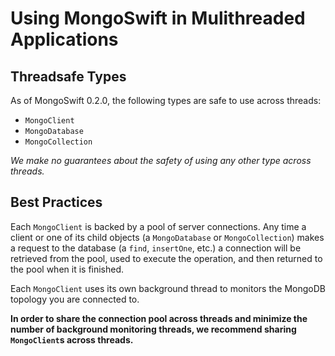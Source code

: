 # Using MongoSwift in Mulithreaded Applications

## Threadsafe Types
As of MongoSwift 0.2.0, the following types are safe to use across threads:
* `MongoClient`
* `MongoDatabase`
* `MongoCollection`

*We make no guarantees about the safety of using any other type across threads.*

## Best Practices
Each `MongoClient` is backed by a pool of server connections. Any time a client or one of its child objects (a `MongoDatabase` or `MongoCollection`) makes a request to the database (a `find`, `insertOne`, etc.) a connection will be retrieved from the pool, used to execute the operation, and then returned to the pool when it is finished.

Each `MongoClient` uses its own background thread to monitors the MongoDB topology you are connected to.

**In order to share the connection pool across threads and minimize the number of background monitoring threads, we recommend sharing `MongoClient`s across threads.**
